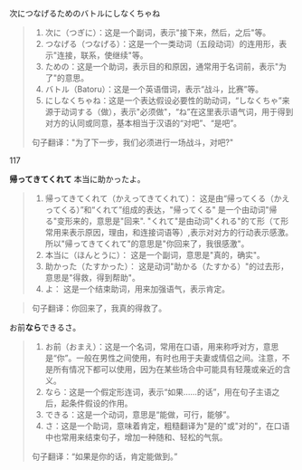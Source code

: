 



次につなげるためのバトルにしなくちゃね
>1. 次に（つぎに）：这是一个副词，表示"接下来，然后，之后"等。
>2. つなげる（つなげる）：这是一个一类动词（五段动词）的连用形，表示"连接，联系，使继续"等。
>3. ための：这是一个助词，表示目的和原因，通常用于名词前，表示"为了"的意思。
>4. バトル（Batoru）：这是一个英语借词，表示“战斗，比赛”等。
>5. にしなくちゃね：这是一个表达假设必要性的助动词，“しなくちゃ”来源于动词する（做），表示"必须做"，“ね”在这里表示语气词，用于得到对方的认同或同意，基本相当于汉语的“对吧”、“是吧”。
>
>句子翻译："为了下一步，我们必须进行一场战斗，对吧?"





117

**帰ってきてくれて** 本当に助かったよ。

  >1. 帰ってきてくれて（かえってきてくれて）： 这是由“帰ってくる（かえってくる）”和“くれて”组成的表达，"帰ってくる" 是一个由动词"帰る"变形来的，意思是"回来". "くれて"是由动词"くれる"的て形（て形常用来表示原因，理由，和连接词语等）,表示对对方的行动表示感激。所以"帰ってきてくれて"的意思是"你回来了，我很感激"。
  >2. 本当に（ほんとうに）： 这是一个副词，意思是"真的，确实"。
  >3. 助かった（たすかった）： 这是动词"助かる（たすかる）"的过去形，意思是"得救，得到帮助"。
  >4. よ： 这是一个结束助词，用来加强语气，表示肯定。

  >句子翻译：你回来了，我真的得救了。



お前**なら**できるさ。

  >1. お前（おまえ）：这是一个名词，常用在口语，用来称呼对方，意思是“你”。一般在男性之间使用，有时也用于夫妻或情侣之间。注意，不是所有情况下都可以使用，因为在某些场合中可能具有轻蔑或亲近的含义。
  >2. なら：这是一个假定形连词，表示“如果……的话”，用在句子主语之后，起条件假设的作用。
  >3. できる：这是一个动词，意思是“能做，可行，能够”。
  >4. さ：这是一个助词，意味着肯定，粗糙翻译为"是的"或"对的"，在口语中也常用来结束句子，增加一种随和、轻松的气氛。
  >
  >句子翻译：“如果是你的话，肯定能做到。”